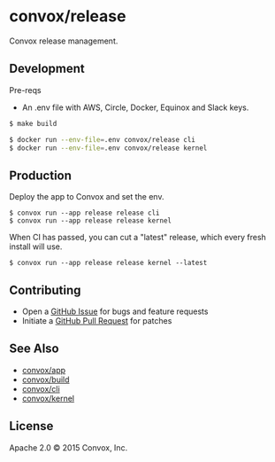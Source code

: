 # convox/release

Convox release management.

## Development

Pre-reqs

* An .env file with AWS, Circle, Docker, Equinox and Slack keys.

```bash
$ make build

$ docker run --env-file=.env convox/release cli
$ docker run --env-file=.env convox/release kernel
```

## Production

Deploy the app to Convox and set the env.

```
$ convox run --app release release cli
$ convox run --app release release kernel
```

When CI has passed, you can cut a "latest" release, which every fresh install will use.

```
$ convox run --app release release kernel --latest
```

## Contributing

* Open a [GitHub Issue](https://github.com/convox/release/issues/new) for bugs and feature requests
* Initiate a [GitHub Pull Request](https://help.github.com/articles/using-pull-requests/) for patches

## See Also

* [convox/app](https://github.com/convox/app)
* [convox/build](https://github.com/convox/build)
* [convox/cli](https://github.com/convox/cli)
* [convox/kernel](https://github.com/convox/kernel)

## License

Apache 2.0 &copy; 2015 Convox, Inc.
